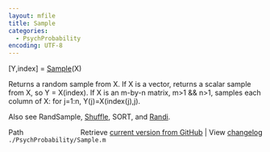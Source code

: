 ```yaml
---
layout: mfile
title: Sample
categories:
  - PsychProbability
encoding: UTF-8
---
```


 [Y,index] = [Sample](/docs/Sample)(X)

 Returns a random sample from X.
 If X is a vector, returns a scalar sample from X, so Y = X(index).
 If X is an m-by-n matrix, m\>1 && n\>1, samples each column of X:
    for j=1:n, Y(j)=X(index(j),j).

 Also see RandSample, [Shuffle](/docs/Shuffle), SORT, and [Randi](/docs/Randi).


<div class="code_header" style="text-align:right;">
  <span style="float:left;">Path&nbsp;&nbsp;</span> <span class="counter">Retrieve <a href=
  "https://raw.github.com/Psychtoolbox-3/Psychtoolbox-3/beta/./PsychProbability/Sample.m">current version from GitHub</a> | View <a href=
  "https://github.com/Psychtoolbox-3/Psychtoolbox-3/commits/beta/./PsychProbability/Sample.m">changelog</a></span>
</div>
<div class="code">
  <code>./PsychProbability/Sample.m</code>
</div>
